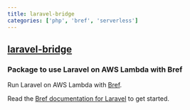 ```yaml
---
title: laravel-bridge
categories: ['php', 'bref', 'serverless']
---
```

## [laravel-bridge](https://github.com/brefphp/laravel-bridge)

### Package to use Laravel on AWS Lambda with Bref


Run Laravel on AWS Lambda with [Bref](https://bref.sh/).

Read the [Bref documentation for Laravel](https://bref.sh/docs/frameworks/laravel.html) to get started.
